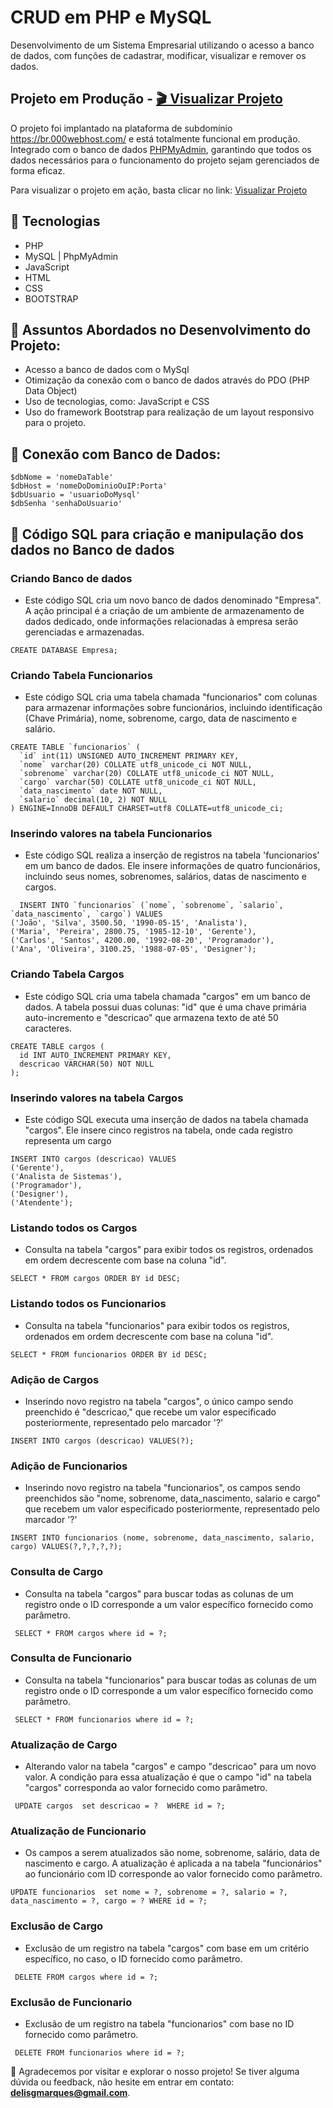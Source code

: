 # CRUD em PHP e MySQL

Desenvolvimento de um Sistema Empresarial utilizando o acesso a banco de dados, com funções de cadastrar, modificar, visualizar e remover os dados.

## Projeto em Produção -  [🎬 Visualizar Projeto](https://delisguerra-empresa.000webhostapp.com/)

O projeto foi implantado na plataforma de subdomínio https://br.000webhost.com/ e está totalmente funcional em produção. Integrado com o banco de dados [PHPMyAdmin](https://www.phpmyadmin.net/), garantindo que todos os dados necessários para o funcionamento do projeto sejam gerenciados de forma eficaz.

Para visualizar o projeto em ação, basta clicar no link:  [Visualizar Projeto](https://delisguerra-empresa.000webhostapp.com/)

## 📌 Tecnologias

- PHP
- MySQL | PhpMyAdmin
- JavaScript
- HTML
- CSS
- BOOTSTRAP

## 📌 Assuntos Abordados no Desenvolvimento do Projeto:

- Acesso a banco de dados com o MySql
- Otimização da conexão com o banco de dados através do PDO (PHP Data Object)
- Uso de tecnologias, como: JavaScript e CSS
- Uso do framework Bootstrap para realização de um layout responsivo para o projeto.

## 📌 Conexão com Banco de Dados:

```
$dbNome = 'nomeDaTable'
$dbHost = 'nomeDoDominioOuIP:Porta'
$dbUsuario = 'usuarioDoMysql'
$dbSenha 'senhaDoUsuario'

```

## 📌 Código SQL para criação e manipulação dos dados no Banco de dados

### Criando Banco de dados
- Este código SQL cria um novo banco de dados denominado "Empresa". A ação principal é a criação de um ambiente de armazenamento de dados dedicado, onde informações relacionadas à empresa serão gerenciadas e armazenadas.

```
CREATE DATABASE Empresa;

```

### Criando Tabela Funcionarios
- Este código SQL cria uma tabela chamada "funcionarios" com colunas para armazenar informações sobre funcionários, incluindo identificação (Chave Primária), nome, sobrenome, cargo, data de nascimento e salário.

```
CREATE TABLE `funcionarios` (
  `id` int(11) UNSIGNED AUTO_INCREMENT PRIMARY KEY,
  `nome` varchar(20) COLLATE utf8_unicode_ci NOT NULL,
  `sobrenome` varchar(20) COLLATE utf8_unicode_ci NOT NULL,
  `cargo` varchar(50) COLLATE utf8_unicode_ci NOT NULL,
  `data_nascimento` date NOT NULL,
  `salario` decimal(10, 2) NOT NULL
) ENGINE=InnoDB DEFAULT CHARSET=utf8 COLLATE=utf8_unicode_ci;
```

### Inserindo valores na tabela Funcionarios
- Este código SQL realiza a inserção de registros na tabela 'funcionarios' em um banco de dados. Ele insere informações de quatro funcionários, incluindo seus nomes, sobrenomes, salários, datas de nascimento e cargos.
  
```
  INSERT INTO `funcionarios` (`nome`, `sobrenome`, `salario`, `data_nascimento`, `cargo`) VALUES
('João', 'Silva', 3500.50, '1990-05-15', 'Analista'),
('Maria', 'Pereira', 2800.75, '1985-12-10', 'Gerente'),
('Carlos', 'Santos', 4200.00, '1992-08-20', 'Programador'),
('Ana', 'Oliveira', 3100.25, '1988-07-05', 'Designer');
```

### Criando Tabela Cargos
- Este código SQL cria uma tabela chamada "cargos" em um banco de dados. A tabela possui duas colunas: "id" que é uma chave primária auto-incremento e "descricao" que armazena texto de até 50 caracteres.
```
CREATE TABLE cargos (
  id INT AUTO_INCREMENT PRIMARY KEY,
  descricao VARCHAR(50) NOT NULL
);
```

### Inserindo valores na tabela Cargos
- Este código SQL executa uma inserção de dados na tabela chamada "cargos". Ele insere cinco registros na tabela, onde cada registro representa um cargo

```
INSERT INTO cargos (descricao) VALUES
('Gerente'),
('Analista de Sistemas'),
('Programador'),
('Designer'),
('Atendente');
```

### Listando todos os Cargos
- Consulta na tabela "cargos" para exibir todos os registros, ordenados em ordem decrescente com base na coluna "id".

```
SELECT * FROM cargos ORDER BY id DESC;
```

### Listando todos os Funcionarios
- Consulta na tabela "funcionarios" para exibir todos os registros, ordenados em ordem decrescente com base na coluna "id".
  
```
SELECT * FROM funcionarios ORDER BY id DESC;
```

### Adição de Cargos
-  Inserindo novo registro na tabela "cargos", o único campo sendo preenchido é "descricao," que recebe um valor especificado posteriormente, representado pelo marcador '?'

```
INSERT INTO cargos (descricao) VALUES(?);
```

### Adição de Funcionarios
-  Inserindo novo registro na tabela "funcionarios", os campos sendo preenchidos são "nome, sobrenome, data_nascimento, salario e cargo" que recebem um valor especificado posteriormente, representado pelo marcador '?'
  
```
INSERT INTO funcionarios (nome, sobrenome, data_nascimento, salario, cargo) VALUES(?,?,?,?,?);
```

### Consulta de Cargo
- Consulta na tabela "cargos" para buscar todas as colunas de um registro onde o ID corresponde a um valor específico fornecido como parâmetro.

```
 SELECT * FROM cargos where id = ?;
```

### Consulta de Funcionario
- Consulta na tabela "funcionarios" para buscar todas as colunas de um registro onde o ID corresponde a um valor específico fornecido como parâmetro.

```
 SELECT * FROM funcionarios where id = ?;
```

### Atualização de Cargo
-  Alterando valor na tabela "cargos" e campo "descricao" para um novo valor. A condição para essa atualização é que o campo "id" na tabela "cargos" corresponda ao valor fornecido como parâmetro.

```
 UPDATE cargos  set descricao = ?  WHERE id = ?;
```

### Atualização de Funcionario
-   Os campos a serem atualizados são nome, sobrenome, salário, data de nascimento e cargo. A atualização é aplicada a na tabela "funcionários" ao funcionário com ID corresponde ao valor fornecido como parâmetro.

```
UPDATE funcionarios  set nome = ?, sobrenome = ?, salario = ?, data_nascimento = ?, cargo = ? WHERE id = ?;
```

### Exclusão de Cargo
- Exclusão de um registro na tabela "cargos" com base em um critério específico, no caso, o ID fornecido como parâmetro.

```
 DELETE FROM cargos where id = ?;
```

### Exclusão de Funcionario
- Exclusão de um registro na tabela "funcionarios" com base no ID fornecido como parâmetro.

```
 DELETE FROM funcionarios where id = ?;
```

:tada: Agradecemos por visitar e explorar o nosso projeto! Se tiver alguma dúvida ou feedback, não hesite em entrar em contato: **delisgmarques@gmail.com**.
